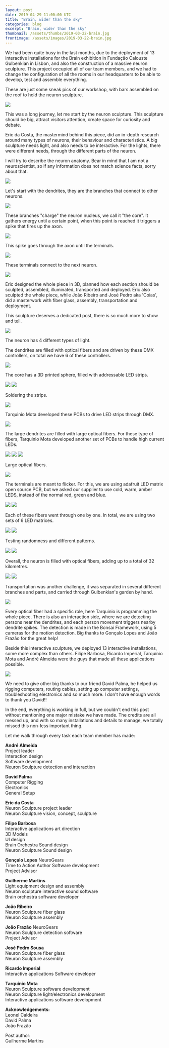 ```yaml
---
layout: post
date: 2019-04-29 11:00:00 UTC
title: "Brain, wider than the sky"
categories: blog
excerpt: "Brain, wider than the sky"
thumbnail: /assets/thumbs/2019-03-22-brain.jpg
frontimage: /assets/images/2019-03-22-brain.jpg
---
```


We had been quite busy in the last months, due to the deployment of 13 interactive installations for the Brain exhibition in Fundação Calouste Gulbenkian in Lisbon, and also the construction of a massive neuron sculpture. This project occupied all of our team members, and we had to change the configuration of all the rooms in our headquarters to be able to develop, test and assemble everything.

These are just some sneak pics of our workshop, with bars assembled on the roof to hold the neuron sculpture.

![](/assets/images/2019-04-29-neuron_workshop1.JPG)

This was a long journey, let me start by the neuron sculpture. This sculpture should be big, attract visitors attention, create space for curiosity and debate.

Eric da Costa, the mastermind behind this piece, did an in-depth research around many types of neurons, their behaviour and characteristics. A big sculpture needs light, and also needs to be interactive. For the lights, there were different needs, through the different parts of the neuron.

I will try to describe the neuron anatomy. Bear in mind that I am not a neuroscientist, so if any information does not match science facts, sorry about that.

![](/assets/images/2019-04-29-neuron_3d_2.JPG) 

Let's start with the dendrites, they are the branches that connect to other neurons. 

![](/assets/images/2019-04-29-neuronio1_dendrites.JPG)

These branches "charge" the neuron nucleus, we call it "the core". It gathers energy until a certain point, when this point is reached it triggers a spike that fires up the axon.  

![](/assets/images/2019-04-29-neuronio3_nucleo.JPG)

This spike goes through the axon until the terminals.

![](/assets/images/2019-04-29-neuronio_axon.JPG)

These terminals connect to the next neuron.

![](/assets/images/2019-04-29-neuronio2_terminals.JPG)

Eric designed the whole piece in 3D, planned how each section should be sculpted, assembled, illuminated, transported and deployed.
Eric also sculpted the whole piece, while João Ribeiro and José Pedro aka 'Coias', did a masterwork with fiber glass, assembly, transportation and deployment.

This sculpture deserves a dedicated post, there is so much more to show and tell.

![](/assets/images/2019-04-29-neuronio3_sculpture.JPG)

The neuron has 4 different types of light.

The dendrites are filled with optical fibers and are driven by these DMX controllers, on total we have 6 of these controllers.

![](/assets/images/2019-04-29-neuronio_dmxlightsource3.JPG)

The core has a 3D printed sphere, filled with addressable LED strips. 

![](/assets/images/2019-04-29-neuronio_core.JPG)
![](/assets/images/2019-04-29-neuronio3_nucleo1.JPG)

Soldering the strips.

![](/assets/images/2019-04-29-neuronio3_nucleo2.JPG)

Tarquinio Mota developed these PCBs to drive LED strips through DMX.

![](/assets/images/2019-04-29-neuronio_pcbs_ledstrips.JPG)

The large dendrites are filled with large optical fibers. For these type of fibers, Tarquinio Mota developed another set of PCBs to handle high current LEDs.

![](/assets/images/2019-04-29-neuronio_high_powerleds1.JPG)
![](/assets/images/2019-04-29-neuronio_high_powerleds2.JPG)
![](/assets/images/2019-04-29-neuronio_high_powerleds3.JPG)

Large optical fibers.

![](/assets/images/2019-04-29-neuronio_high_power_opticalfibers.JPG)

The terminals are meant to flicker. For this, we are using adafruit LED matrix open source PCB, but we asked our supplier to use cold, warm, amber LEDS, instead of the normal red, green and blue.

![](/assets/images/2019-04-29-neuron_ledmatrix1.JPG)
![](/assets/images/2019-04-29-neuron_ledmatrix2.JPG)

Each of these fibers went through one by one. In total, we are using two sets of 6 LED matrices.

![](/assets/images/2019-04-29-neuron_ledmatrix3.JPG)
![](/assets/images/2019-04-29-neuron_ledmatrix5.JPG)

Testing randomness and different patterns.

![](/assets/images/2019-04-29-fibers_optics.gif)
![](/assets/images/2019-04-29-led_matrix.gif)

Overall, the neuron is filled with optical fibers, adding up to a total of 32 kilometres.

![](/assets/images/2019-04-29-neuron_opticalfibers1.JPG)
![](/assets/images/2019-04-29-neuron_opticalfibers2.JPG)

Transportation was another challenge, it was separated in several different branches and parts, and carried through Gulbenkian's garden by hand.

![](/assets/images/2019-04-29-neuron_transport.gif)

Every optical fiber had a specific role, here Tarquinio is programming the whole piece. There is also an interaction side, where we are detecting persons near the dendrites, and each person movement triggers nearby dendrite spikes. The detection is  made in the Bonsai Framework, using 5 cameras for the motion detection. Big thanks to Gonçalo Lopes and João Frazão for the great help!

Beside this interactive sculpture, we deployed 13 interactive installations, some more complex than others. Filipe Barbosa,  Ricardo Imperial, Tarquínio Mota and André Almeida were the guys that made all these applications possible.

![](/assets/images/2019-04-29-fotos_instalacoes.jpg)

We need to give other big thanks to our friend David Palma, he helped us rigging computers, routing cables, setting up computer settings, troubleshooting electronics and so much more. I don't have enough words to thank you David!!

In the end, everything is working in full, but we couldn't end this post without mentioning one major mistake we have made. The credits are all messed up, and with so many installations and details to manage, we totally missed this non-less important thing.

Let me walk through every task each team member has made:

<b>André Almeida</b><br>
Project leader<br>
Interaction design<br>
Software development<br>
Neuron Sculpture detection and interaction<br>

<b>David Palma</b><br>
Computer Rigging<br>
Electronics<br>
General Setup<br>

<b>Eric da Costa</b><br>
Neuron Sculpture project leader<br>
Neuron Sculpture vision, concept, sculpture<br>

<b>Filipe Barbosa</b><br>
Interactive applications art direction<br>
3D Models<br>
UI design<br>
Brain Orchestra Sound design<br>
Neuron Sculpture Sound design<br>

<b>Gonçalo Lopes</b> NeuroGears<br>
Time to Action Author
Software development<br>
Project Advisor<br>

<b>Guilherme Martins</b><br>
Light equipment design and assembly<br>
Neuron sculpture interactive sound software<br>
Brain orchestra software developer<br>

<b>João Ribeiro</b><br>
Neuron Sculpture fiber glass<br>
Neuron Sculpture assembly<br>

<b>João Frazão</b> NeuroGears<br>
Neuron Sculpture detection software<br>
Project Advisor<br>

<b>José Pedro Sousa</b><br>
Neuron Sculpture fiber glass<br>
Neuron Sculpture assembly<br>

<b>Ricardo Imperial</b><br>
Interactive applications Software developer<br>

<b>Tarquínio Mota</b><br>
Neuron Sculpture software development<br>
Neuron Sculpture light/electronics development<br>
Interactive applications software development<br>

<b>Acknowledgements:</b><br>
Leonel Caldeira<br>
David Palma<br>
João Frazão<br>


Post author:<br>
Guilherme Martins
